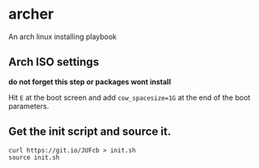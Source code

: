 # archer
An arch linux installing playbook

## Arch ISO settings
**do not forget this step or packages wont install**

Hit `E` at the boot screen and add `cow_spacesize=1G` at the end of the boot parameters.

## Get the init script and source it.
```
curl https://git.io/JUFcb > init.sh
source init.sh
```
